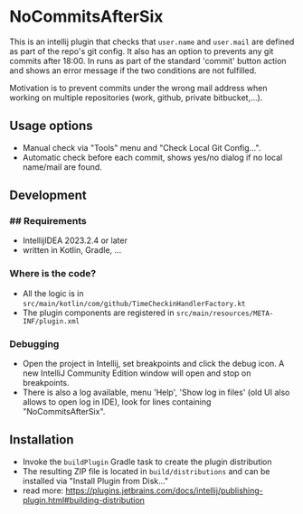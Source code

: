 # NoCommitsAfterSix

This is an intellij plugin that checks that `user.name` and `user.mail` are defined as part of the repo's git config.
It also has an option to prevents any git commits after 18:00.
In runs as part of the standard 'commit' button action and shows an error message if the two conditions are not
fulfilled.

Motivation is to prevent commits under the wrong mail address when working on multiple repositories (work, github, private bitbucket,...).

## Usage options
- Manual check via "Tools" menu and "Check Local Git Config...".
- Automatic check before each commit, shows yes/no dialog if no local name/mail are found.

## Development
### ## Requirements
- IntellijIDEA 2023.2.4 or later
- written in Kotlin, Gradle, ...

### Where is the code?
  - All the logic is in `src/main/kotlin/com/github/TimeCheckinHandlerFactory.kt`
  - The plugin components are registered in `src/main/resources/META-INF/plugin.xml`

### Debugging

- Open the project in Intellij, set breakpoints and click the debug icon. A new IntelliJ Community Edition window will
  open and stop on breakpoints.
- There is also a log available, menu 'Help', 'Show log in files' (old UI also allows to open log in IDE), look for
  lines containing "NoCommitsAfterSix".

## Installation
- Invoke the `buildPlugin` Gradle task to create the plugin distribution
- The resulting ZIP file is located in `build/distributions` and can be installed via "Install Plugin from Disk..." 
- read more: https://plugins.jetbrains.com/docs/intellij/publishing-plugin.html#building-distribution